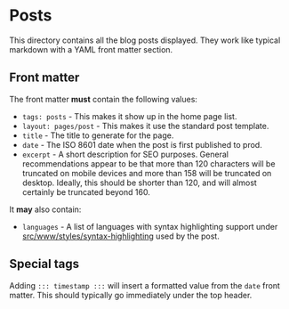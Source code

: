 # Posts

This directory contains all the blog posts displayed. They work like typical
markdown with a YAML front matter section.

## Front matter

The front matter **must** contain the following values:

* `tags: posts` - This makes it show up in the home page list.
* `layout: pages/post` - This makes it use the standard post template.
* `title` - The title to generate for the page.
* `date` - The ISO 8601 date when the post is first published to prod.
* `excerpt` - A short description for SEO purposes. General recommendations
  appear to be that more than 120 characters will be truncated on mobile devices
  and more than 158 will be truncated on desktop. Ideally, this should be
  shorter than 120, and will almost certainly be truncated beyond 160.

It **may** also contain:

* `languages` - A list of languages with syntax highlighting support under
  [src/www/styles/syntax-highlighting](/src/www/styles/syntax-highlighting/)
  used by the post.

## Special tags

Adding `::: timestamp :::` will insert a formatted value from the `date` front
matter. This should typically go immediately under the top header.

